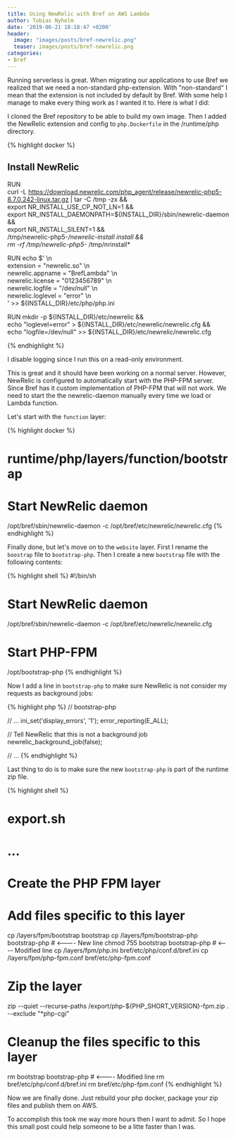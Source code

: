 ```yaml
---
title: Using NewRelic with Bref on AWS Lambda
author: Tobias Nyholm
date: '2019-06-21 18:18:47 +0200'
header:
  image: "images/posts/bref-newrelic.png"
  teaser: images/posts/bref-newrelic.png
categories:
- Bref
---
```


Running serverless is great. When migrating our applications to use Bref we realized that we need a non-standard php-extension. 
With "non-standard" I mean that the extension is not included by default by Bref. With some help I manage to make every 
thing work as I wanted it to. Here is what I did: 

I cloned the Bref repository to be able to build my own image. Then I added the NewRelic extension and config to `php.Dockerfile`
in the /runtime/php directory. 

{% highlight docker %}
## Install NewRelic

RUN \
  curl -L https://download.newrelic.com/php_agent/release/newrelic-php5-8.7.0.242-linux.tar.gz | tar -C /tmp -zx && \
  export NR_INSTALL_USE_CP_NOT_LN=1 && \
  export NR_INSTALL_DAEMONPATH=${INSTALL_DIR}/sbin/newrelic-daemon && \
  export NR_INSTALL_SILENT=1 && \
  /tmp/newrelic-php5-*/newrelic-install install && \
  rm -rf /tmp/newrelic-php5-* /tmp/nrinstall*

RUN echo $' \n\
extension = "newrelic.so" \n\
newrelic.appname = "BrefLambda" \n\
newrelic.license = "0123456789" \n\
newrelic.logfile = "/dev/null" \n\
newrelic.loglevel = "error" \n\
' >> ${INSTALL_DIR}/etc/php/php.ini

RUN mkdir -p ${INSTALL_DIR}/etc/newrelic && \
  echo "loglevel=error" > ${INSTALL_DIR}/etc/newrelic/newrelic.cfg && \
  echo "logfile=/dev/null" >> ${INSTALL_DIR}/etc/newrelic/newrelic.cfg

{% endhighlight %}

I disable logging since I run this on a read-only environment.  

This is great and it should have been working on a normal server. However, NewRelic is configured to automatically start
with the PHP-FPM server. Since Bref has it custom implementation of PHP-FPM that will not work. We need to start the the
newrelic-daemon manually every time we load or Lambda function. 

Let's start with the `function` layer: 

{% highlight docker %}
# runtime/php/layers/function/bootstrap

# Start NewRelic daemon
/opt/bref/sbin/newrelic-daemon -c /opt/bref/etc/newrelic/newrelic.cfg
{% endhighlight %}

Finally done, but let's move on to the `website` layer. First I rename the `boostrap` file to `bootstrap-php`. Then I create
a new `bootstrap` file with the following contents: 

{% highlight shell %}
#!/bin/sh

# Start NewRelic daemon
/opt/bref/sbin/newrelic-daemon -c /opt/bref/etc/newrelic/newrelic.cfg

# Start PHP-FPM
/opt/bootstrap-php
{% endhighlight %}

Now I add a line in `bootstrap-php` to make sure NewRelic is not consider my requests as background jobs:

{% highlight php %}
// bootstrap-php

// ...
ini_set('display_errors', '1');
error_reporting(E_ALL);

// Tell NewRelic that this is not a background job
newrelic_background_job(false);

// ...
{% endhighlight %}

Last thing to do is to make sure the new `bootstrap-php` is part of the runtime zip file. 

{% highlight shell %}
# export.sh

# ...

# Create the PHP FPM layer
# Add files specific to this layer
cp /layers/fpm/bootstrap bootstrap
cp /layers/fpm/bootstrap-php bootstrap-php   # <---- New line
chmod 755 bootstrap bootstrap-php            # <---- Modified line
cp /layers/fpm/php.ini bref/etc/php/conf.d/bref.ini
cp /layers/fpm/php-fpm.conf bref/etc/php-fpm.conf
# Zip the layer
zip --quiet --recurse-paths /export/php-${PHP_SHORT_VERSION}-fpm.zip . --exclude "*php-cgi"
# Cleanup the files specific to this layer
rm bootstrap bootstrap-php                   # <---- Modified line
rm bref/etc/php/conf.d/bref.ini
rm bref/etc/php-fpm.conf
{% endhighlight %}

Now we are finally done. Just rebuild your php docker, package your zip files and publish them on AWS. 

To accomplish this took me way more hours then I want to admit. So I hope this small post could help someone to be a litte
faster than I was. 
